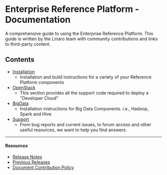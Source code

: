 # Enterprise Reference Platform - Documentation

A comprehensive guide to using the Enterprise Reference Platform. This guide is written by the Linaro team with community contributions and links to third-party content.

## Contents

- [Installation](Installation/README.md)
   - Installation and build instructions for a variety of your Reference Platform components
- [OpenStack](OpenStack/README.md)
   - This section provides all the support code required to deploy a "Developer Cloud"
- [BigData](BigData/README.md)
   - Installation instructions for Big Data Components. i.e., Hadoop, Spark and Hive
- [Support](Support/README.md)
   - From bug reports and current issues, to forum access and other useful resources, we want to help you find answers   

***

#### Resources

- [Release Notes](ReleaseNotes.md)
- [Previous Releases](PreviousReleases/README.md)
- [Document Contribution Policy](../../../ContributionPolicy.md)
